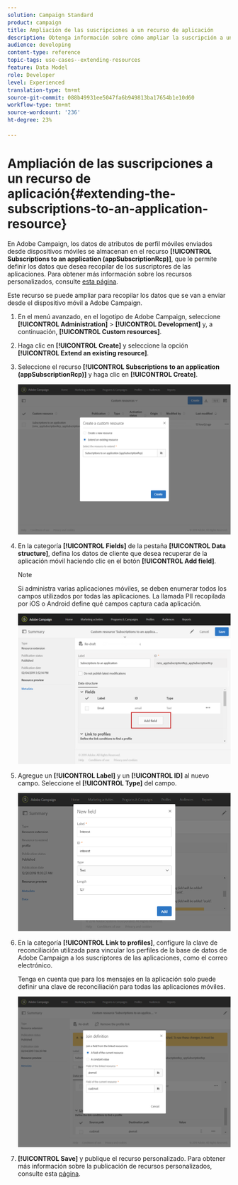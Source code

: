 ```yaml
---
solution: Campaign Standard
product: campaign
title: Ampliación de las suscripciones a un recurso de aplicación
description: Obtenga información sobre cómo ampliar la suscripción a un recurso de aplicación
audience: developing
content-type: reference
topic-tags: use-cases--extending-resources
feature: Data Model
role: Developer
level: Experienced
translation-type: tm+mt
source-git-commit: 088b49931ee5047fa6b949813ba17654b1e10d60
workflow-type: tm+mt
source-wordcount: '236'
ht-degree: 23%

---
```



# Ampliación de las suscripciones a un recurso de aplicación{#extending-the-subscriptions-to-an-application-resource}

En Adobe Campaign, los datos de atributos de perfil móviles enviados desde dispositivos móviles se almacenan en el recurso **[!UICONTROL Subscriptions to an application (appSubscriptionRcp)]**, que le permite definir los datos que desea recopilar de los suscriptores de las aplicaciones. Para obtener más información sobre los recursos personalizados, consulte [esta página](../../developing/using/key-steps-to-add-a-resource.md).

Este recurso se puede ampliar para recopilar los datos que se van a enviar desde el dispositivo móvil a Adobe Campaign.

1. En el menú avanzado, en el logotipo de Adobe Campaign, seleccione **[!UICONTROL Administration]** > **[!UICONTROL Development]** y, a continuación, **[!UICONTROL Custom resources]**.
1. Haga clic en **[!UICONTROL Create]** y seleccione la opción **[!UICONTROL Extend an existing resource]**.
1. Seleccione el recurso **[!UICONTROL Subscriptions to an application (appSubscriptionRcp)]** y haga clic en **[!UICONTROL Create]**.

   ![](assets/in_app_personal_data_4.png)

1. En la categoría **[!UICONTROL Fields]** de la pestaña **[!UICONTROL Data structure]**, defina los datos de cliente que desea recuperar de la aplicación móvil haciendo clic en el botón **[!UICONTROL Add field]**.

   >[!NOTE]
   >
   >Si administra varias aplicaciones móviles, se deben enumerar todos los campos utilizados por todas las aplicaciones. La llamada PII recopilada por iOS o Android define qué campos captura cada aplicación.

   ![](assets/in_app_personal_data.png)

1. Agregue un **[!UICONTROL Label]** y un **[!UICONTROL ID]** al nuevo campo. Seleccione el **[!UICONTROL Type]** del campo.

   ![](assets/schema_extension_uc9.png)

1. En la categoría **[!UICONTROL Link to profiles]**, configure la clave de reconciliación utilizada para vincular los perfiles de la base de datos de Adobe Campaign a los suscriptores de las aplicaciones, como el correo electrónico.

   Tenga en cuenta que para los mensajes en la aplicación solo puede definir una clave de reconciliación para todas las aplicaciones móviles.

   ![](assets/in_app_personal_data_3.png)

1. **[!UICONTROL Save]** y publique el recurso personalizado. Para obtener más información sobre la publicación de recursos personalizados, consulte esta [página](../../developing/using/updating-the-database-structure.md#publishing-a-custom-resource).

